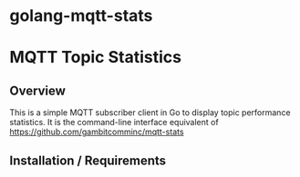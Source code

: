 # golang-mqtt-stats

# MQTT Topic Statistics

## Overview

This is a simple MQTT subscriber client in Go to display topic performance statistics.
It is the command-line interface equivalent of https://github.com/gambitcomminc/mqtt-stats


## Installation / Requirements


